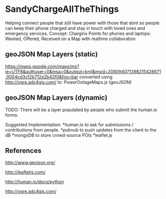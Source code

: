 SandyChargeAllTheThings
=======================

Helping connect people that still have power with those that dont so people can keep their phone charged and stay in touch with loved ones and emergency services. Concept: Chargins Points for phones and laptops: Wanted, Offered, Received on a Map with realtime collaboration

geoJSON Map Layers (static)
---------------------------
https://maps.google.com/maps/ms?ie=UTF8&authuser=0&msa=0&output=kml&msid=208094071398215428671.0004cd3cf2b712e2b42f0&foo=bar
converted using http://ogre.adc4gis.com/
to: PowerOutageMaps.js (geoJSON)

geoJSON Map Layers (dynamic)
----------------------------
TODO: There will be a layer populated by people who submit the human.io forms.

Suggested Implementation:
*human.io to ask for submissions / contributions from people.
*pubnub to push updates from the client to the dB
*mongoDB to store crowd-source POIs
*leaflet.js

References
----------
http://www.geojson.org/

http://leafletjs.com/

http://human.io/docs/python

http://ogre.adc4gis.com/

